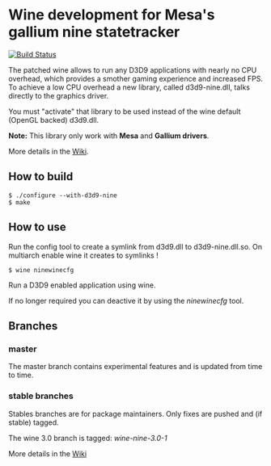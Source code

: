 # Wine development for Mesa's gallium nine statetracker
[![Build Status](https://travis-ci.org/iXit/wine.svg?branch=master)](https://travis-ci.org/iXit/wine)

The patched wine allows to run any D3D9 applications with nearly
no CPU overhead, which provides a smother gaming experience and
increased FPS.
To achieve a low CPU overhead a new library, called d3d9-nine.dll,
talks directly to the graphics driver.

You must "activate" that library to be used instead of the wine
default (OpenGL backed) d3d9.dll.

**Note:** This library only work with **Mesa** and **Gallium drivers**.

More details in the [Wiki](https://github.com/iXit/wine/wiki).


## How to build


    $ ./configure --with-d3d9-nine
    $ make

## How to use

Run the config tool to create a symlink from d3d9.dll to d3d9-nine.dll.so.
On multiarch enable wine it creates to symlinks !

    $ wine ninewinecfg

Run a D3D9 enabled application using wine.

If no longer required you can deactive it by using the *ninewinecfg* tool.

## Branches

### master

The master branch contains experimental features and is updated
from time to time.

### stable branches

Stables branches are for package maintainers.
Only fixes are pushed and (if stable) tagged.

The wine 3.0 branch is tagged: *wine-nine-3.0-1*

More details in the [Wiki](https://github.com/iXit/wine/wiki/Branch-description)


